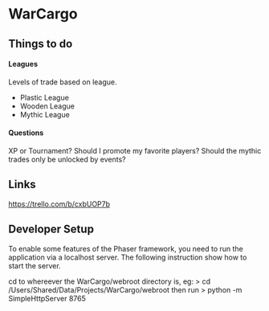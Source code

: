 # WarCargo

## Things to do

#### Leagues
Levels of trade based on league.
+ Plastic League
+ Wooden League
+ Mythic League

#### Questions
XP or Tournament?
Should I promote my favorite players?
Should the mythic trades only be unlocked by events?

## Links

https://trello.com/b/cxbUOP7b

## Developer Setup
To enable some features of the Phaser framework, you need to 
run the application via a localhost server.
The following instruction show how to start the server.

cd to whereever the WarCargo/webroot directory is, eg:
	> cd /Users/Shared/Data/Projects/WarCargo/webroot
then run
	> python -m SimpleHttpServer 8765


